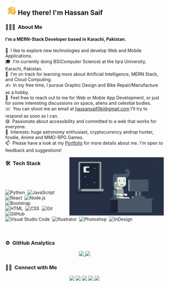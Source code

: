 <img alt="Night Coding" src="./assets/Hand%20Wave.gif" width='40' align="left"/><h2>Hey there! I'm Hassan Saif</h2>

<!-- ## 👋 &nbsp;Hey there! I'm Hassan Saif -->

### 👨🏻‍💻 &nbsp;About Me
#### I'm a MERN-Stack Developer based in Karachi, Pakistan.

🏢 &nbsp;I like to explore new technologies and develop Web and Mobile Applications.\
🎓 &nbsp;I'm currently doing BS(Computer Science) at the Iqra University, Karachi, Pakistan.\
🌱 &nbsp;I'm on track for learning more about Artificial Intelligence, MERN Stack, and Cloud Computing.\
✍️ &nbsp;In my free time, I pursue Graphic Design and Bike Repair/Manufacture as a hobby.\
💬 &nbsp;Feel free to reach out to me for Web or Moble App Development, or just for some interesting discussions on space, aliens and celestial bodies.\
✉️ &nbsp;You can shoot me an email at hassansaif0ki@gmail.com I'll try to respond as soon as I can.\
😄 &nbsp;Passionate about accessibility and committed to a web that works for everyone.\
💜 &nbsp;Interests: huge astronomy enthusiast, cryptocurrency airdrop hunter, foodie, Anime and MMO-RPG Games.\
📫 &nbsp;Please have a look at my [Portfolio](bit.ly/hassanportfolio) for more details about me. I'm open to feedback and suggestions!

<img alt="Night Coding" src="./assets/Night-Coding.gif" align="right"/>

### 🛠 &nbsp;Tech Stack

<br /><br /><br />
![Python](https://img.shields.io/badge/-Python-05122A?style=flat&logo=python)&nbsp;
![JavaScript](https://img.shields.io/badge/-JavaScript-05122A?style=flat&logo=javascript)&nbsp;
![React](https://img.shields.io/badge/-React-05122A?style=flat&logo=react)&nbsp;
![Node.js](https://img.shields.io/badge/-Node.js-05122A?style=flat&logo=node.js)&nbsp;
![Bootstrap](https://img.shields.io/badge/-Bootstrap-05122A?style=flat&logo=bootstrap&logoColor=563D7C)\
![HTML](https://img.shields.io/badge/-HTML-05122A?style=flat&logo=HTML5)&nbsp;
![CSS](https://img.shields.io/badge/-CSS-05122A?style=flat&logo=CSS3&logoColor=1572B6)&nbsp;
![Git](https://img.shields.io/badge/-Git-05122A?style=flat&logo=git)&nbsp;
![GitHub](https://img.shields.io/badge/-GitHub-05122A?style=flat&logo=github)&nbsp;
![Visual Studio Code](https://img.shields.io/badge/-Visual%20Studio%20Code-05122A?style=flat&logo=visual-studio-code&logoColor=007ACC)&nbsp;
![Illustrator](https://img.shields.io/badge/-Illustrator-05122A?style=flat&logo=adobe-illustrator)&nbsp;
![Photoshop](https://img.shields.io/badge/-Photoshop-05122A?style=flat&logo=adobe-photoshop)&nbsp;
![InDesign](https://img.shields.io/badge/-InDesign-05122A?style=flat&logo=adobe-indesign)<br /><br /><br />

### ⚙️ &nbsp;GitHub Analytics

<p align="center">
<a href="https://github.com/mrhassansaif">
  <img height="180em" src="https://github-readme-stats-eight-theta.vercel.app/api?username=mrhassansaif&show_icons=true&theme=algolia&include_all_commits=true&count_private=true"/>
  <img height="180em" src="https://github-readme-stats-eight-theta.vercel.app/api/top-langs/?username=mrhassansaif&layout=compact&langs_count=8&theme=algolia"/>
</a>
</p>

### 🤝🏻 &nbsp;Connect with Me

<p align="center">
<a href="https://hassansaif.000webhostapp.com/"><img src="https://img.shields.io/badge/-bit.ly/hassanportfolio-3423A6?style=flat&logo=Google-Chrome&logoColor=white"/></a>
<a href="https://www.linkedin.com/in/hassan-saif-908901184/"><img src="https://img.shields.io/badge/-Hassan Saif-0077B5?style=flat&logo=Linkedin&logoColor=white"/></a>
<a href="mailto:hassansaif0ki@gmil.com"><img src="https://img.shields.io/badge/-hassansaif0ki@gmil.com-D14836?style=flat&logo=Gmail&logoColor=white"/></a>
<a href="https://www.instagram.com/mrhassan_saif/"><img src="https://img.shields.io/badge/-@mrhassan_saif-E4405F?style=flat&logo=Instagram&logoColor=white"/></a>
<a href="https://www.facebook.com/mr.hassansaif"><img src="https://img.shields.io/badge/-@mr.hassansaif-1877F2?style=flat&logo=Facebook&logoColor=white"/></a>
</p>
